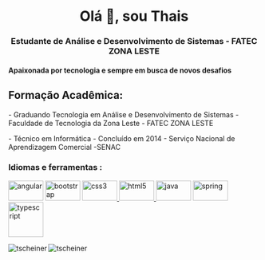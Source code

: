 <h1 align = "center"> Olá 👋, sou Thais </h1>
<h3 align = "center"> Estudante de Análise e Desenvolvimento de Sistemas - FATEC ZONA LESTE </h3>

<h4 align = "left"> Apaixonada por tecnologia e sempre em busca de novos desafios</h4>
<h2 align = "left"> Formação Acadêmica: </h2>
<p> - Graduando Tecnologia em Análise e Desenvolvimento de Sistemas - Faculdade de Tecnologia da Zona Leste - FATEC ZONA LESTE </p>
<p> - Técnico em Informática - Concluído em 2014 - Serviço Nacional de Aprendizagem Comercial -SENAC  </p>



<h3 align = "left"> Idiomas e ferramentas : </h3>
<p align = "left">  <img src = "https://camo.githubusercontent.com/174977c27f60a8bdb18c0434360f1381ff22c92bf7402a5e8e21450d31c0305b/68747470733a2f2f696d672e736869656c64732e696f2f62616467652f2d416e67756c61722d4444303033313f7374796c653d666c61742d737175617265266c6f676f3d616e67756c6172 "alt =" angular "width =" 70 "height =" 40 "/> </a> <img src ="https://camo.githubusercontent.com/e56d586bf373ad33a4e8c7101246d54d5edc0fb52b87d309b899ce4818bd6086/68747470733a2f2f696d672e736869656c64732e696f2f62616467652f2d426f6f7473747261702d3536334437433f7374796c653d666c61742d737175617265266c6f676f3d626f6f747374726170"alt =" bootstrap "width =" 70 "height =" 40 "/> </a> <a href = "https://www.w3schools.com/css/" target = "_ blank"> <img src = "https://camo.githubusercontent.com/2435c2a64789b8a71c701a1a593b4a6e6869789bfb0626e515dc2a6b6dffa6c5/68747470733a2f2f696d672e736869656c64732e696f2f62616467652f2d435353332d3135373242363f7374796c653d666c61742d737175617265266c6f676f3d63737333"alt = "css3" width = "70" height = "40" /> </a>  </a> <a href =" https://www.w3.org / html / "target =" _ blank "> <img src ="https://camo.githubusercontent.com/0c3a16a22ae058cfe38a06dc9ea16404cf006409262f547c9ccfa3ec8b30f71e/68747470733a2f2f696d672e736869656c64732e696f2f62616467652f2d48544d4c352d4533344632363f7374796c653d666c61742d737175617265266c6f676f3d68746d6c35266c6f676f436f6c6f723d7768697465"alt =" html5 "width = "70" height = "40" /> </a><img src = "https://camo.githubusercontent.com/e17e119d8c9bb34ac9710be65d35d52a7e04cc260476760305525204df5f34b0/68747470733a2f2f696d672e736869656c64732e696f2f62616467652f2d4a6176612d3030373339363f7374796c653d666c61742d737175617265266c6f676f3d6a617661 "alt =" java "width =" 70 "height =" 40 "/> </a> 
<a href="https://spring.io/" target="_blank"> <img src ="https://camo.githubusercontent.com/d8f7e93bdb728c656b784b48c9229b2224067c147978e345773f21c0ac43f324/68747470733a2f2f696d672e736869656c64732e696f2f62616467652f2d537072696e672d3644423333463f7374796c653d666c61742d737175617265266c6f676f3d737072696e67266c6f676f436f6c6f723d7768697465"alt =" spring "width =" 70 "height =" 40 "/> </a><img src ="https://camo.githubusercontent.com/8b76dad952a5f01b227f0fc83168009e115d7a0c5f9eca6ea918d6ae4e71b8ff/68747470733a2f2f696d672e736869656c64732e696f2f62616467652f2d547970655363726970742d3030374143433f7374796c653d666c61742d737175617265266c6f676f3d74797065736372697074"alt =" typescript "width =" 70 "altura =" 40 "/> </a> </p>

<p> <img align = "left" src = "https://github-readme-stats.vercel.app/api/top-langs?username=tscheiner&show_icons=true&locale=en&layout=compact" alt = "tscheiner" /> </p>

<p>  <img align = "center" src = "https://github-readme-stats.vercel.app/api?username=tscheiner&show_icons=true&locale=en" alt = "tscheiner" /> </p>
